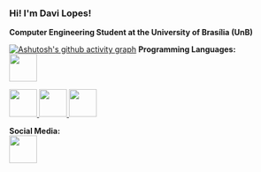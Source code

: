 ### Hi! I'm Davi Lopes!
**Computer Engineering Student at the University of Brasília (UnB)**<br>


[![Ashutosh's github activity graph](https://github-readme-activity-graph.vercel.app/graph?username=davilb64&theme=tokyo-night)](https://github.com/ashutosh00710/github-readme-activity-graph)
**Programming  Languages:**<br>
<a href="https://www.python.org/" target="_blank" rel="noreferrer">
          <img width="50" height="50" src="https://cdn.jsdelivr.net/gh/devicons/devicon@latest/icons/python/python-original.svg"/>
</a>

<a href="https://learn.microsoft.com/pt-br/cpp/c-language/?view=msvc-170" target="_blank" rel="noreferrer">
          <img width="50" height="50" src="https://cdn.jsdelivr.net/gh/devicons/devicon@latest/icons/c/c-original.svg" />
</a>

<a href="https://developer.mozilla.org/en-US/docs/Glossary/HTML5" target="_blank" rel="noreferrer">
          <img src="https://raw.githubusercontent.com/danielcranney/readme-generator/main/public/icons/skills/html5-colored.svg" width="50" height="50"/>
</a>

<a href="https://developer.mozilla.org/pt-BR/docs/Web/CSS" target="_blank" rel="noreferrer">
          <img width="50" height="50" src="https://cdn.jsdelivr.net/gh/devicons/devicon@latest/icons/css3/css3-original.svg" />
</a>
<br>
          
**Social Media:**<br>
<a href="https://www.linkedin.com/in/davi-lopes-brito">
          <img width="50" height="50" src="https://cdn.jsdelivr.net/gh/devicons/devicon@latest/icons/linkedin/linkedin-original.svg" />                  
</a>
          
          
